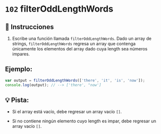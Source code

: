 # `102` filterOddLengthWords

## 📝 Instrucciones

1. Escribe una función llamada `filterOddLengthWords`. Dado un array de strings, `filterOddLengthWords` regresa un array que contenga únicamente los elementos del array dado cuya length sea números impares.

## Ejemplo:

```js
var output = filterOddLengthWords(['there', 'it', 'is', 'now']);
console.log(output); // --> ['there', "now']
```

## 💡 Pista:

- Si el array está vacío, debe regresar un array vacío `[]`.

- Si no contiene ningún elemento cuyo length es impar, debe regresar un array vacío `[]`.
